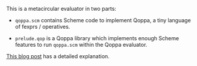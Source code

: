 This is a metacircular evaluator in two parts:

* `qoppa.scm` contains Scheme code to implement Qoppa, a tiny language of
  fexprs / operatives.

* `prelude.qop` is a Qoppa library which implements enough Scheme features
  to run `qoppa.scm` within the Qoppa evaluator.

[This blog post](http://mainisusuallyafunction.blogspot.com/2012/04/scheme-without-special-forms.html) has a detailed explanation.
